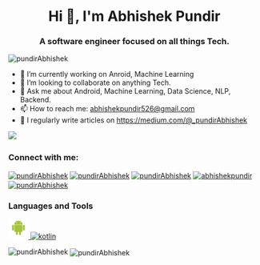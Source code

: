 <!--
**pundirAbhishek/pundirAbhishek** is a ✨ _special_ ✨ repository because its `README.md` (this file) appears on your GitHub profile.

Here are some ideas to get you started:

- 🔭 I’m currently working on Anroid, Machine Learning
- 🌱 I’m currently learning ...
- 👯 I’m looking to collaborate on anything Tech.
- 🤔 I’m looking for help with ...
- 💬 Ask me about ...
- 📫 How to reach me: abhishekpundir526@gmail.com
- 📝 I regularly write articles on https://medium.com/@_pundirAbhishek
- 😄 Pronouns: ...
- ⚡ Fun fact: ...
-->

<h1 align="center">Hi 👋, I'm Abhishek Pundir</h1>
<h3 align="center">A software engineer focused on all things Tech.</h3>

<p align="left"> <img src="https://komarev.com/ghpvc/?username=pundirAbhishek" alt="pundirAbhishek" /> </p>


- 🔭 I’m currently working on Anroid, Machine Learning
- 👯 I’m looking to collaborate on anything Tech.
- 💬 Ask me about Android, Machine Learning, Data Science, NLP, Backend.
- 📫 How to reach me: abhishekpundir526@gmail.com
- 📝 I regularly write articles on https://medium.com/@_pundirAbhishek


![](https://github-profile-trophy.vercel.app/?username=pundirAbhishek)

### Connect with me:



<p align="left">
<a href="https://twitter.com/_pundirAbhishek" target="blank"><img align="center" src="https://cdn.jsdelivr.net/npm/simple-icons@3.0.1/icons/twitter.svg" alt="pundirAbhishek" height="30" width="40" /></a>
<a href="https://linkedin.com/in/pundir-abhishek" target="blank"><img align="center" src="https://cdn.jsdelivr.net/npm/simple-icons@3.0.1/icons/linkedin.svg" alt="pundirAbhishek" height="30" width="40" /></a>
<a href="https://stackoverflow.com/users/9631165/abhishek-pundir" target="blank"><img align="center" src="https://cdn.jsdelivr.net/npm/simple-icons@3.0.1/icons/stackoverflow.svg" alt="pundirAbhishek" height="30" width="40" /></a>
<a href="https://www.kaggle.com/abhishekpundir" target="blank"><img align="center" src="https://cdn.jsdelivr.net/npm/simple-icons@3.0.1/icons/kaggle.svg" alt="abhishekpundir" height="30" width="30" /></a>
<a href="https://medium.com/@_pundirAbhishek" target="blank"><img align="center" src="https://cdn.jsdelivr.net/npm/simple-icons@3.0.1/icons/medium.svg" alt="pundirAbhishek" height="30" width="40" /></a>
</p>

### Languages and Tools
<p align="left"> <a href="https://developer.android.com" target="_blank"> <img src="https://raw.githubusercontent.com/devicons/devicon/master/icons/android/android-original-wordmark.svg" alt="android" width="40" height="40"/> </a> <a href="https://kotlinlang.org" target="_blank"> <img src="https://www.vectorlogo.zone/logos/kotlinlang/kotlinlang-icon.svg" alt="kotlin" width="40" height="40"/> </a> </p>

<p><img align="left" src="https://github-readme-stats.vercel.app/api/top-langs/?username=pundirAbhishek&layout=compact&hide=html" alt="pundirAbhishek"/>
  
&nbsp;<img align="center" src="https://github-readme-stats.vercel.app/api?username=pundirAbhishek&show_icons=true&locale=en" alt="pundirAbhishek" /></p>

